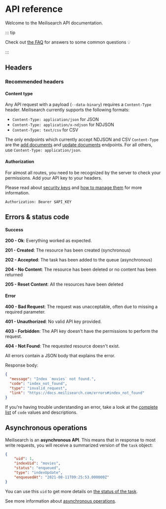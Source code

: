 # API reference

Welcome to the Meilisearch API documentation.

::: tip

Check out [the FAQ](/resources/faq.md) for answers to some common questions 💡

:::

## Headers

### Recommended headers

#### Content type

Any API request with a payload (`--data-binary`) requires a `Content-Type` header. Meilisearch currently supports the following formats:

- `Content-Type: application/json` for JSON
- `Content-Type: application/x-ndjson` for NDJSON
- `Content-Type: text/csv` for CSV

The only endpoints which currently accept NDJSON and CSV `Content-Type` are the [add documents](/reference/api/documents.md#add-or-replace-documents) and [update documents](/reference/api/documents.md#add-or-update-documents) endpoints. For all others, use `Content-Type: application/json`.

#### Authorization

For almost all routes, you need to be recognized by the server to check your permissions. Add your API key to your headers.

<CodeSamples id="authorization_header_1" />

Please read about [security keys](/learn/advanced/security.md) and [how to manage them](/reference/api/keys.md) for more information.

`Authorization: Bearer $API_KEY`

## Errors & status code

#### Success

**200 - Ok**: Everything worked as expected.

**201 - Created**: The resource has been created (synchronous)

**202 - Accepted**: The task has been added to the queue (asynchronous)

**204 - No Content**: The resource has been deleted or no content has been returned

**205 - Reset Content**: All the resources have been deleted

#### Error

**400 - Bad Request**: The request was unacceptable, often due to missing a required parameter.

**401 - Unauthorized**: No valid API key provided.

**403 - Forbidden**: The API key doesn't have the permissions to perform the request.

**404 - Not Found**: The requested resource doesn't exist.

All errors contain a JSON body that explains the error.

Response body:

```json
{
  "message": "Index `movies` not found.",
  "code": "index_not_found",
  "type": "invalid_request",
  "link": "https://docs.meilisearch.com/errors#index_not_found"
}
```

If you're having trouble understanding an error, take a look at the [complete list](https://docs.meilisearch.com/errors) of `code` values and descriptions.

## Asynchronous operations

Meilisearch is an **asynchronous API**. This means that in response to most write requests, you will receive a summarized version of the `task` object:

```json
{
    "uid": 1,
    "indexUid": "movies",
    "status": "enqueued",
    "type": "indexUpdate",
    "enqueuedAt": "2021-08-11T09:25:53.000000Z"
}
```

You can use this `uid` to get more details on [the status of the task](/reference/api/tasks.md#get-task).

See more information about [asynchronous operations](/learn/advanced/asynchronous_operations.md).
